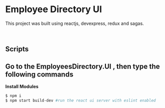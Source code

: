 
# Employee Directory UI
   This project was built using reactjs, devexpress, redux and sagas.
<br />

<br />

## Scripts
## Go to the EmployeesDirectory.UI , then type the following commands
**Install Modules**
```bash
$ npm i
$ npm start build-dev #run the react ui server with eslint enabled
```
<br>

